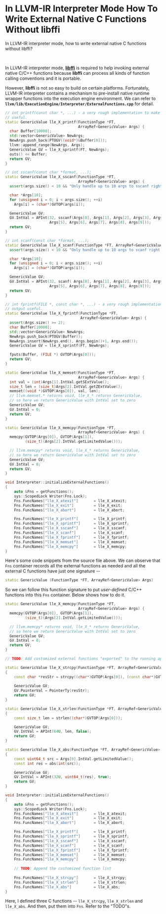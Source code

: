 # In LLVM-IR Interpreter Mode How To Write External Native C Functions Without libffi

In LLVM-IR interpreter mode, how to write external native C functions without libffi?

<br />

In LLVM-IR interpreter mode, [**libffi**](https://github.com/libffi/libffi) is required to help invoking external native C/C++ functions because **libffi** can process all kinds of function calling conventions and it is portable.

However, **libffi** is not so easy to build on certain platforms. Fortunately, LLVM-IR interpreter contains a mechanism to pre-install native runtime wrapper functions into the execution engine environment. We can refer to **`llvm/lib/ExecutionEngine/Interpreter/ExternalFunctions.cpp`** for detail.

```cpp
// int printf(const char *, ...) - a very rough implementation to make output
// useful.
static GenericValue lle_X_printf(FunctionType *FT,
                                 ArrayRef<GenericValue> Args) {
  char Buffer[10000];
  std::vector<GenericValue> NewArgs;
  NewArgs.push_back(PTOGV((void*)&Buffer[0]));
  llvm::append_range(NewArgs, Args);
  GenericValue GV = lle_X_sprintf(FT, NewArgs);
  outs() << Buffer;
  return GV;
}

// int sscanf(const char *format, ...);
static GenericValue lle_X_sscanf(FunctionType *FT,
                                 ArrayRef<GenericValue> args) {
  assert(args.size() < 10 && "Only handle up to 10 args to sscanf right now!");

  char *Args[10];
  for (unsigned i = 0; i < args.size(); ++i)
    Args[i] = (char*)GVTOP(args[i]);

  GenericValue GV;
  GV.IntVal = APInt(32, sscanf(Args[0], Args[1], Args[2], Args[3], Args[4],
                    Args[5], Args[6], Args[7], Args[8], Args[9]));
  return GV;
}

// int scanf(const char *format, ...);
static GenericValue lle_X_scanf(FunctionType *FT, ArrayRef<GenericValue> args) {
  assert(args.size() < 10 && "Only handle up to 10 args to scanf right now!");

  char *Args[10];
  for (unsigned i = 0; i < args.size(); ++i)
    Args[i] = (char*)GVTOP(args[i]);

  GenericValue GV;
  GV.IntVal = APInt(32, scanf( Args[0], Args[1], Args[2], Args[3], Args[4],
                    Args[5], Args[6], Args[7], Args[8], Args[9]));
  return GV;
}

// int fprintf(FILE *, const char *, ...) - a very rough implementation to make
// output useful.
static GenericValue lle_X_fprintf(FunctionType *FT,
                                  ArrayRef<GenericValue> Args) {
  assert(Args.size() >= 2);
  char Buffer[10000];
  std::vector<GenericValue> NewArgs;
  NewArgs.push_back(PTOGV(Buffer));
  NewArgs.insert(NewArgs.end(), Args.begin()+1, Args.end());
  GenericValue GV = lle_X_sprintf(FT, NewArgs);

  fputs(Buffer, (FILE *) GVTOP(Args[0]));
  return GV;
}

static GenericValue lle_X_memset(FunctionType *FT,
                                 ArrayRef<GenericValue> Args) {
  int val = (int)Args[1].IntVal.getSExtValue();
  size_t len = (size_t)Args[2].IntVal.getZExtValue();
  memset((void *)GVTOP(Args[0]), val, len);
  // llvm.memset.* returns void, lle_X_* returns GenericValue,
  // so here we return GenericValue with IntVal set to zero
  GenericValue GV;
  GV.IntVal = 0;
  return GV;
}

static GenericValue lle_X_memcpy(FunctionType *FT,
                                 ArrayRef<GenericValue> Args) {
  memcpy(GVTOP(Args[0]), GVTOP(Args[1]),
         (size_t)(Args[2].IntVal.getLimitedValue()));

  // llvm.memcpy* returns void, lle_X_* returns GenericValue,
  // so here we return GenericValue with IntVal set to zero
  GenericValue GV;
  GV.IntVal = 0;
  return GV;
}

void Interpreter::initializeExternalFunctions()
{
    auto &Fns = getFunctions();
    sys::ScopedLock Writer(Fns.Lock);
    Fns.FuncNames["lle_X_atexit"]       = lle_X_atexit;
    Fns.FuncNames["lle_X_exit"]         = lle_X_exit;
    Fns.FuncNames["lle_X_abort"]        = lle_X_abort;

    Fns.FuncNames["lle_X_printf"]       = lle_X_printf;
    Fns.FuncNames["lle_X_sprintf"]      = lle_X_sprintf;
    Fns.FuncNames["lle_X_sscanf"]       = lle_X_sscanf;
    Fns.FuncNames["lle_X_scanf"]        = lle_X_scanf;
    Fns.FuncNames["lle_X_fprintf"]      = lle_X_fprintf;
    Fns.FuncNames["lle_X_memset"]       = lle_X_memset;
    Fns.FuncNames["lle_X_memcpy"]       = lle_X_memcpy;
}
```

Here's some code snippets from the source file above. We can observe that `Fns` container records all the external functions as needed and all the external C functions have just one signature -- 

```cpp
static GenericValue (FunctionType *FT, ArrayRef<GenericValue> Args)
```

So we can follow this function signature to put *user-defined* C/C++ functions into this `Fns` container. Below shows how to do it.

```cpp
static GenericValue lle_X_memcpy(FunctionType *FT,
                                 ArrayRef<GenericValue> Args) {
  memcpy(GVTOP(Args[0]), GVTOP(Args[1]),
         (size_t)(Args[2].IntVal.getLimitedValue()));

  // llvm.memcpy* returns void, lle_X_* returns GenericValue,
  // so here we return GenericValue with IntVal set to zero
  GenericValue GV;
  GV.IntVal = 0;
  return GV;
}

// TODO: Add customized external functions "exported" to the running application...

static GenericValue lle_X_strcpy(FunctionType *FT, ArrayRef<GenericValue> Args)
{
    const char *resStr = strcpy((char*)GVTOP(Args[0]), (const char*)GVTOP(Args[1]));
    
    GenericValue GV;
    GV.PointerVal = PointerTy(resStr);
    return GV;
}

static GenericValue lle_X_strlen(FunctionType *FT, ArrayRef<GenericValue> Args)
{
    const size_t len = strlen((char*)GVTOP(Args[0]));

    GenericValue GV;
    GV.IntVal = APInt(64U, len, false);
    return GV;
}

static GenericValue lle_X_abs(FunctionType *FT, ArrayRef<GenericValue> Args)
{
    const uint64_t src = Args[0].IntVal.getLimitedValue();
    const int res = abs(int(src));

    GenericValue GV;
    GV.IntVal = APInt(32U, uint64_t(res), true);
    return GV;
}

void Interpreter::initializeExternalFunctions()
{
    auto &Fns = getFunctions();
    sys::ScopedLock Writer(Fns.Lock);
    Fns.FuncNames["lle_X_atexit"]       = lle_X_atexit;
    Fns.FuncNames["lle_X_exit"]         = lle_X_exit;
    Fns.FuncNames["lle_X_abort"]        = lle_X_abort;

    Fns.FuncNames["lle_X_printf"]       = lle_X_printf;
    Fns.FuncNames["lle_X_sprintf"]      = lle_X_sprintf;
    Fns.FuncNames["lle_X_sscanf"]       = lle_X_sscanf;
    Fns.FuncNames["lle_X_scanf"]        = lle_X_scanf;
    Fns.FuncNames["lle_X_fprintf"]      = lle_X_fprintf;
    Fns.FuncNames["lle_X_memset"]       = lle_X_memset;
    Fns.FuncNames["lle_X_memcpy"]       = lle_X_memcpy;
    
    // TODO: Append the customized function list
    
    Fns.FuncNames["lle_X_strcpy"]       = lle_X_strcpy;
    Fns.FuncNames["lle_X_strlen"]       = lle_X_strlen;
    Fns.FuncNames["lle_X_abs"]          = lle_X_abs;
}
```

Here, I defined three C functions -- `lle_X_strcpy`, `lle_X_strlen` and `lle_X_abs`. And then, put them into `Fns`. Refer to the "TODO"s.



